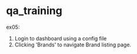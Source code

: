 # qa_training
ex05:
  1. Login to dashboard using a config file
  2. Clicking 'Brands' to navigate Brand listing page.
